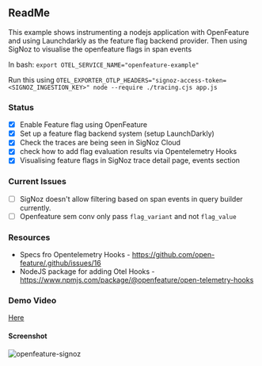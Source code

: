 ## ReadMe

This example shows instrumenting a nodejs application with OpenFeature and using Launchdarkly as the feature flag backend provider. Then using SigNoz to visualise the openfeature flags in span events

In bash:
`export OTEL_SERVICE_NAME="openfeature-example"`

Run this using 
`OTEL_EXPORTER_OTLP_HEADERS="signoz-access-token=<SIGNOZ_INGESTION_KEY>" node --require ./tracing.cjs app.js`

### Status

- [x] Enable Feature flag using OpenFeature
- [x] Set up a feature flag backend system (setup LaunchDarkly)
- [x] Check the traces are being seen in SigNoz Cloud
- [x] check how to add flag evaluation results via Opentelemetry Hooks
- [x] Visualising feature flags in SigNoz trace detail page, events section

### Current Issues
- [ ] SigNoz doesn't allow filtering based on span events in query builder currently.
- [ ] Openfeature sem conv only pass `flag_variant` and not `flag_value`

### Resources
- Specs fro Opentelemetry Hooks - https://github.com/open-feature/.github/issues/16
- NodeJS package for adding Otel Hooks - https://www.npmjs.com/package/@openfeature/open-telemetry-hooks

### Demo Video
[Here](https://www.loom.com/share/12cb34fb33a5455f8f724953b6aa9434?sid=75143b28-cdf7-47e7-ad86-e083d588c83d)

#### Screenshot

![openfeature-signoz](https://github.com/user-attachments/assets/c8315545-998f-40ec-a6fe-8dea392af9ac)

